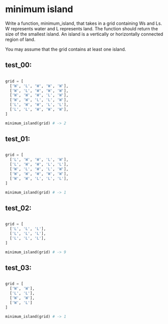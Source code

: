 # minimum island

Write a function, minimum_island, that takes in a grid containing Ws and Ls. W represents water and L represents land. The function should return the size of the smallest island. An island is a vertically or horizontally connected region of land.

You may assume that the grid contains at least one island.

## test_00:

```python

grid = [
  ['W', 'L', 'W', 'W', 'W'],
  ['W', 'L', 'W', 'W', 'W'],
  ['W', 'W', 'W', 'L', 'W'],
  ['W', 'W', 'L', 'L', 'W'],
  ['L', 'W', 'W', 'L', 'L'],
  ['L', 'L', 'W', 'W', 'W'],
]

minimum_island(grid) # -> 2
```

## test_01:

```python

grid = [
  ['L', 'W', 'W', 'L', 'W'],
  ['L', 'W', 'W', 'L', 'L'],
  ['W', 'L', 'W', 'L', 'W'],
  ['W', 'W', 'W', 'W', 'W'],
  ['W', 'W', 'L', 'L', 'L'],
]

minimum_island(grid) # -> 1
```

## test_02:

```python

grid = [
  ['L', 'L', 'L'],
  ['L', 'L', 'L'],
  ['L', 'L', 'L'],
]

minimum_island(grid) # -> 9
```

## test_03:

```python

grid = [
  ['W', 'W'],
  ['L', 'L'],
  ['W', 'W'],
  ['W', 'L']
]

minimum_island(grid) # -> 1
```
